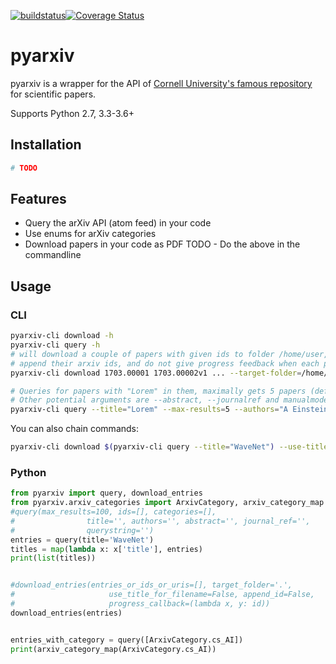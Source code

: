 [![buildstatus](https://travis-ci.org/culshoefer/pyarxiv.svg?branch=master)](https://travis-ci.org/culshoefer/pyarxiv)[![Coverage Status](https://coveralls.io/repos/github/culshoefer/pyarxiv/badge.svg?branch=master)](https://coveralls.io/github/culshoefer/pyarxiv?branch=master)
# pyarxiv

pyarxiv is a wrapper for the API of [Cornell University's famous repository](http://arxiv.org) for scientific papers.

Supports Python 2.7, 3.3-3.6+

## Installation
```sh
# TODO
```

## Features
- Query the arXiv API (atom feed) in your code
- Use enums for arXiv categories
- Download papers in your code as PDF
TODO - Do the above in the commandline

## Usage

### CLI
```sh
pyarxiv-cli download -h
pyarxiv-cli query -h
# will download a couple of papers with given ids to folder /home/user, name them according to their titles,
# append their arxiv ids, and do not give progress feedback when each paper is downloaded
pyarxiv-cli download 1703.00001 1703.00002v1 ... --target-folder=/home/user --use-title-for-filename --append-id --silent
```

```sh
# Queries for papers with "Lorem" in them, maximally gets 5 papers (default 100), authors Einstein and Zweistein
# Other potential arguments are --abstract, --journalref and manualmode with --querystring
pyarxiv-cli query --title="Lorem" --max-results=5 --authors="A Einstein, B Zweistein"
```

You can also chain commands:
```sh
pyarxiv-cli download $(pyarxiv-cli query --title="WaveNet") --use-title-for-filename --append-id
```
### Python
```python
from pyarxiv import query, download_entries
from pyarxiv.arxiv_categories import ArxivCategory, arxiv_category_map
#query(max_results=100, ids=[], categories=[],
#                title='', authors='', abstract='', journal_ref='',
#                querystring='')
entries = query(title='WaveNet') 
titles = map(lambda x: x['title'], entries)
print(list(titles))


#download_entries(entries_or_ids_or_uris=[], target_folder='.',
#                     use_title_for_filename=False, append_id=False,
#                     progress_callback=(lambda x, y: id))
download_entries(entries)


entries_with_category = query([ArxivCategory.cs_AI])
print(arxiv_category_map(ArxivCategory.cs_AI))
```
